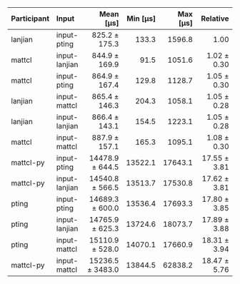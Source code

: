 | Participant | Input | Mean [µs] | Min [µs] | Max [µs] | Relative |
|:---|:---|---:|---:|---:|---:|
| lanjian | input-pting | 825.2 ± 175.3 | 133.3 | 1596.8 | 1.00 |
| mattcl | input-lanjian | 844.9 ± 169.9 | 91.5 | 1051.6 | 1.02 ± 0.30 |
| mattcl | input-pting | 864.9 ± 167.4 | 129.8 | 1128.7 | 1.05 ± 0.30 |
| lanjian | input-mattcl | 865.4 ± 146.3 | 204.3 | 1058.1 | 1.05 ± 0.28 |
| lanjian | input-lanjian | 866.4 ± 143.1 | 154.5 | 1223.1 | 1.05 ± 0.28 |
| mattcl | input-mattcl | 887.9 ± 157.1 | 165.3 | 1095.1 | 1.08 ± 0.30 |
| mattcl-py | input-pting | 14478.9 ± 644.5 | 13522.1 | 17643.1 | 17.55 ± 3.81 |
| mattcl-py | input-lanjian | 14540.8 ± 566.5 | 13513.7 | 17530.8 | 17.62 ± 3.81 |
| pting | input-pting | 14689.3 ± 600.0 | 13536.4 | 17693.3 | 17.80 ± 3.85 |
| pting | input-lanjian | 14765.9 ± 625.3 | 13724.6 | 18073.7 | 17.89 ± 3.88 |
| pting | input-mattcl | 15110.9 ± 528.0 | 14070.1 | 17660.9 | 18.31 ± 3.94 |
| mattcl-py | input-mattcl | 15236.5 ± 3483.0 | 13844.5 | 62838.2 | 18.47 ± 5.76 |
